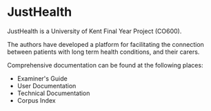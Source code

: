 # JustHealth

JustHealth is a University of Kent Final Year Project (CO600). 

The authors have developed a platform for facilitating the connection between patients with long term health conditions, and their carers. 

Comprehensive documentation can be found at the following places:

- Examiner's Guide
- User Documentation
- Technical Documentation
- Corpus Index

